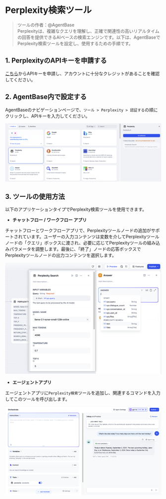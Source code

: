 # Perplexity検索ツール

> ツールの作者：@AgentBase  
Perplexityは、複雑なクエリを理解し、正確で関連性の高いリアルタイムの回答を提供できるAIベースの検索エンジンです。以下は、AgentBaseでPerplexity検索ツールを設定し、使用するための手順です。

## 1. PerplexityのAPIキーを申請する

[こちら](https://www.perplexity.ai/settings/api)からAPIキーを申請し、アカウントに十分なクレジットがあることを確認してください。

## 2. AgentBase内で設定する

AgentBaseのナビゲーションページで、`ツール > Perplexity > 認証する`の順にクリックし、APIキーを入力してください。

![](../../../../img/tools-perplexity.png)

## 3. ツールの使用方法

以下のアプリケーションタイプでPerplexity検索ツールを使用できます。

- **チャットフロー / ワークフロー アプリ**

チャットフローとワークフローアプリで、Perplexityツールノードの追加がサポートされています。ユーザーの入力コンテンツは変数を介してPerplexityツールノードの「クエリ」ボックスに渡され、必要に応じてPerplexityツールの組み込みパラメータを調整します。最後に、「終了」ノードの応答ボックスでPerplexityツールノードの出力コンテンツを選択します。

![](../../../../img/tools-chatflow-perplexity.png)

- **エージェントアプリ**

エージェントアプリに`Perplexity検索`ツールを追加し、関連するコマンドを入力してこのツールを呼び出します。

![](../../../../img/tools-agent-perplexity.png)